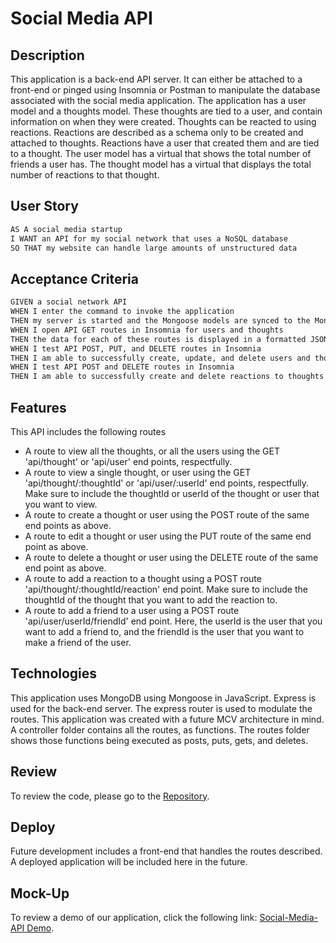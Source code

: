 # Social Media API

## Description
This application is a back-end API server.  It can either be attached to a front-end or pinged using Insomnia or Postman to manipulate the database associated with the social media application.  The application has a user model and a thoughts model.  These thoughts are tied to a user, and contain information on when they were created.  Thoughts can be reacted to using reactions.  Reactions are described as a schema only to be created and attached to thoughts.  Reactions have a user that created them and are tied to a thought.  The user model has a virtual that shows the total number of friends a user has.  The thought model has a virtual that displays the total number of reactions to that thought.

## User Story

```md
AS A social media startup
I WANT an API for my social network that uses a NoSQL database
SO THAT my website can handle large amounts of unstructured data
```

## Acceptance Criteria
```md
GIVEN a social network API
WHEN I enter the command to invoke the application
THEN my server is started and the Mongoose models are synced to the MongoDB database
WHEN I open API GET routes in Insomnia for users and thoughts
THEN the data for each of these routes is displayed in a formatted JSON
WHEN I test API POST, PUT, and DELETE routes in Insomnia
THEN I am able to successfully create, update, and delete users and thoughts in my database
WHEN I test API POST and DELETE routes in Insomnia
THEN I am able to successfully create and delete reactions to thoughts and add and remove friends to a user’s friend list
```

## Features
This API includes the following routes
- A route to view all the thoughts, or all the users using the GET 'api/thought' or 'api/user' end points, respectfully.
- A route to view a single thought, or user using the GET 'api/thought/:thoughtId' or 'api/user/:userId' end points, respectfully. Make sure to include the thoughtId or userId of the thought or user that you want to view.
- A route to create a thought or user using the POST route of the same end points as above.
- A route to edit a thought or user using the PUT route of the same end point as above.
- A route to delete a thought or user using the DELETE route of the same end point as above.
- A route to add a reaction to a thought using a POST route 'api/thought/:thoughtId/reaction' end point.  Make sure to include the thoughtId of the thought that you want to add the reaction to.
- A route to add a friend to a user using a POST route 'api/user/userId/friendId' end point.  Here, the userId is the user that you want to add a friend to, and the friendId is the user that you want to make a friend of the user.

## Technologies
This application uses MongoDB using Mongoose in JavaScript.  Express is used for the back-end server.  The express router is used to modulate the routes.  This application was created with a future MCV architecture in mind.  A controller folder contains all the routes, as functions.  The routes folder shows those functions being executed as posts, puts, gets, and deletes.  

## Review
To review the code, please go to the [Repository](https://github.com/jstndhouk/social-media-api).

## Deploy
Future development includes a front-end that handles the routes described.  A deployed application will be included here in the future.

## Mock-Up
To review a demo of our application, click the following link: [Social-Media-API Demo]().
